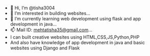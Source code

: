 - 👋 Hi, I’m @tisha3004
- 👀 I’m interested in building websites...
- 🌱 I’m currently learning  web development using flask and app development in java...
- 📫 Mail ID: mehtatisha35@gmail.com...
- I can built creative websites using HTML,CSS,JS,Python,PHP
- And also have knowledge of app development in java and basic websites using Django and Flask

<!---
tisha3004/tisha3004 is a ✨ special ✨ repository because its `README.md` (this file) appears on your GitHub profile.
You can click the Preview link to take a look at your changes.
--->
